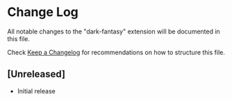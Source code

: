 # Change Log

All notable changes to the "dark-fantasy" extension will be documented in this file.

Check [Keep a Changelog](http://keepachangelog.com/) for recommendations on how to structure this file.

## [Unreleased]

- Initial release
